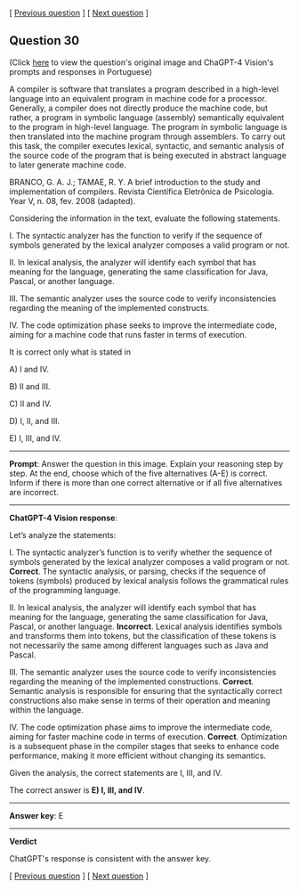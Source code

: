 \[ [Previous question](q29-eng.md) \] \[ [Next question](q31-eng.md) \]

## Question 30 ##

(Click [here](q30-por.md) to view the question's original image and ChaGPT-4 Vision's prompts and responses in Portuguese)

A compiler is software that translates a program described in a high-level language into an equivalent program in machine code for a processor. Generally, a compiler does not directly produce the machine code, but rather, a program in symbolic language (assembly) semantically equivalent to the program in high-level language. The program in symbolic language is then translated into the machine program through assemblers. To carry out this task, the compiler executes lexical, syntactic, and semantic analysis of the source code of the program that is being executed in abstract language to later generate machine code.

BRANCO, G. A. J.; TAMAE, R. Y. A brief introduction to the study and implementation of compilers. Revista Científica Eletrônica de Psicologia. Year V, n. 08, fev. 2008 (adapted).

Considering the information in the text, evaluate the following statements.

I. The syntactic analyzer has the function to verify if the sequence of symbols generated by the lexical analyzer composes a valid program or not.

II. In lexical analysis, the analyzer will identify each symbol that has meaning for the language, generating the same classification for Java, Pascal, or another language.

III. The semantic analyzer uses the source code to verify inconsistencies regarding the meaning of the implemented constructs.

IV. The code optimization phase seeks to improve the intermediate code, aiming for a machine code that runs faster in terms of execution.

It is correct only what is stated in

A) I and IV.

B) II and III.

C) II and IV.

D) I, II, and III.

E) I, III, and IV.

---

**Prompt**: Answer the question in this image. Explain your reasoning step by step. At the end, choose which of the five alternatives (A-E) is correct. Inform if there is more than one correct alternative or if all five alternatives are incorrect.

---

**ChatGPT-4 Vision response**:

Let’s analyze the statements:

I. The syntactic analyzer’s function is to verify whether the sequence of symbols generated by the lexical analyzer composes a valid program or not.
**Correct**. The syntactic analysis, or parsing, checks if the sequence of tokens (symbols) produced by lexical analysis follows the grammatical rules of the programming language.

II. In lexical analysis, the analyzer will identify each symbol that has meaning for the language, generating the same classification for Java, Pascal, or another language.
**Incorrect**. Lexical analysis identifies symbols and transforms them into tokens, but the classification of these tokens is not necessarily the same among different languages such as Java and Pascal.

III. The semantic analyzer uses the source code to verify inconsistencies regarding the meaning of the implemented constructions.
**Correct**. Semantic analysis is responsible for ensuring that the syntactically correct constructions also make sense in terms of their operation and meaning within the language.

IV. The code optimization phase aims to improve the intermediate code, aiming for faster machine code in terms of execution.
**Correct**. Optimization is a subsequent phase in the compiler stages that seeks to enhance code performance, making it more efficient without changing its semantics.

Given the analysis, the correct statements are I, III, and IV.

The correct answer is **E) I, III, and IV**.

---

**Answer key**: E

---

**Verdict**

ChatGPT's response is consistent with the answer key.


\[ [Previous question](q29-eng.md) \] \[ [Next question](q31-eng.md) \]
